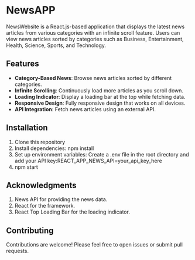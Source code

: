 # NewsAPP

NewsWebsite is a React.js-based application that displays the latest news articles from various categories with an infinite scroll feature. Users can view news articles sorted by categories such as Business, Entertainment, Health, Science, Sports, and Technology.

## Features

- **Category-Based News**: Browse news articles sorted by different categories.
- **Infinite Scrolling**: Continuously load more articles as you scroll down.
- **Loading Indicator**: Display a loading bar at the top while fetching data.
- **Responsive Design**: Fully responsive design that works on all devices.
- **API Integration**: Fetch news articles using an external API.

## Installation

1. Clone this repository
2. Install dependencies: npm install
3. Set up environment variables: Create a .env file in the root directory and add your API key:REACT_APP_NEWS_API=your_api_key_here
4. npm start


## Acknowledgments
1. News API for providing the news data.
2. React for the framework.
3. React Top Loading Bar for the loading indicator.

## Contributing
Contributions are welcome! Please feel free to open issues or submit pull requests.


